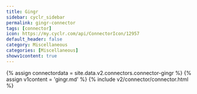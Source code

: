 ```yaml
---
title: Gingr
sidebar: cyclr_sidebar
permalink: gingr-connector
tags: [connector]
icon: https://my.cyclr.com/api/ConnectorIcon/12957
default_header: false
category: Miscellaneous
categories: [Miscellaneous]
showv1content: true
---
```

{% assign connectordata = site.data.v2.connectors.connector-gingr %}
{% assign v1content = 'gingr.md' %}
{% include v2/connector/connector.html %}	